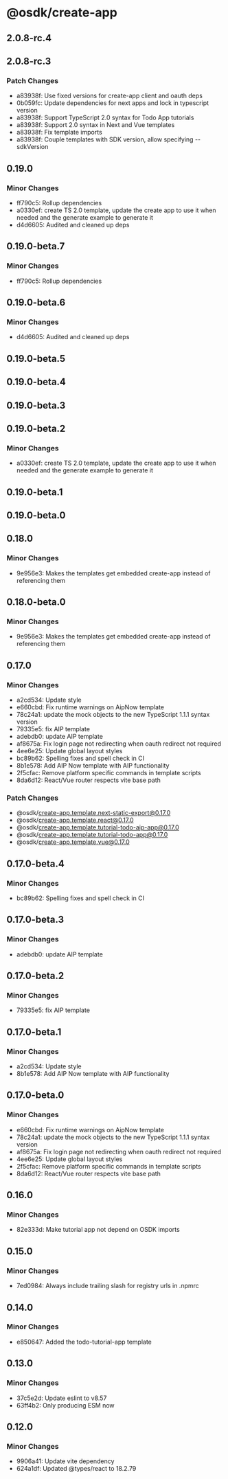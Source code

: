 # @osdk/create-app

## 2.0.8-rc.4

## 2.0.8-rc.3

### Patch Changes

- a83938f: Use fixed versions for create-app client and oauth deps
- 0b059fc: Update dependencies for next apps and lock in typescript version
- a83938f: Support TypeScript 2.0 syntax for Todo App tutorials
- a83938f: Support 2.0 syntax in Next and Vue templates
- a83938f: Fix template imports
- a83938f: Couple templates with SDK version, allow specifying --sdkVersion

## 0.19.0

### Minor Changes

- ff790c5: Rollup dependencies
- a0330ef: create TS 2.0 template, update the create app to use it when needed and the generate example to generate it
- d4d6605: Audited and cleaned up deps

## 0.19.0-beta.7

### Minor Changes

- ff790c5: Rollup dependencies

## 0.19.0-beta.6

### Minor Changes

- d4d6605: Audited and cleaned up deps

## 0.19.0-beta.5

## 0.19.0-beta.4

## 0.19.0-beta.3

## 0.19.0-beta.2

### Minor Changes

- a0330ef: create TS 2.0 template, update the create app to use it when needed and the generate example to generate it

## 0.19.0-beta.1

## 0.19.0-beta.0

## 0.18.0

### Minor Changes

- 9e956e3: Makes the templates get embedded create-app instead of referencing them

## 0.18.0-beta.0

### Minor Changes

- 9e956e3: Makes the templates get embedded create-app instead of referencing them

## 0.17.0

### Minor Changes

- a2cd534: Update style
- e660cbd: Fix runtime warnings on AipNow template
- 78c24a1: update the mock objects to the new TypeScript 1.1.1 syntax version
- 79335e5: fix AIP template
- adebdb0: update AIP template
- af8675a: Fix login page not redirecting when oauth redirect not required
- 4ee6e25: Update global layout styles
- bc89b62: Spelling fixes and spell check in CI
- 8b1e578: Add AIP Now template with AIP functionality
- 2f5cfac: Remove platform specific commands in template scripts
- 8da6d12: React/Vue router respects vite base path

### Patch Changes

- @osdk/create-app.template.next-static-export@0.17.0
- @osdk/create-app.template.react@0.17.0
- @osdk/create-app.template.tutorial-todo-aip-app@0.17.0
- @osdk/create-app.template.tutorial-todo-app@0.17.0
- @osdk/create-app.template.vue@0.17.0

## 0.17.0-beta.4

### Minor Changes

- bc89b62: Spelling fixes and spell check in CI

## 0.17.0-beta.3

### Minor Changes

- adebdb0: update AIP template

## 0.17.0-beta.2

### Minor Changes

- 79335e5: fix AIP template

## 0.17.0-beta.1

### Minor Changes

- a2cd534: Update style
- 8b1e578: Add AIP Now template with AIP functionality

## 0.17.0-beta.0

### Minor Changes

- e660cbd: Fix runtime warnings on AipNow template
- 78c24a1: update the mock objects to the new TypeScript 1.1.1 syntax version
- af8675a: Fix login page not redirecting when oauth redirect not required
- 4ee6e25: Update global layout styles
- 2f5cfac: Remove platform specific commands in template scripts
- 8da6d12: React/Vue router respects vite base path

## 0.16.0

### Minor Changes

- 82e333d: Make tutorial app not depend on OSDK imports

## 0.15.0

### Minor Changes

- 7ed0984: Always include trailing slash for registry urls in .npmrc

## 0.14.0

### Minor Changes

- e850647: Added the todo-tutorial-app template

## 0.13.0

### Minor Changes

- 37c5e2d: Update eslint to v8.57
- 63ff4b2: Only producing ESM now

## 0.12.0

### Minor Changes

- 9906a41: Update vite dependency
- 624a1df: Updated @types/react to 18.2.79
